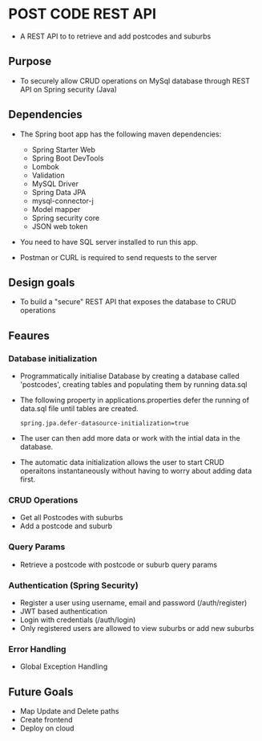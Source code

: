 # POST CODE REST API

- A REST API to to retrieve and add postcodes and suburbs

## Purpose

- To securely allow CRUD operations on MySql database through REST API on Spring security (Java)

## Dependencies

- The Spring boot app has the following maven dependencies:

  - Spring Starter Web
  - Spring Boot DevTools
  - Lombok
  - Validation
  - MySQL Driver
  - Spring Data JPA
  - mysql-connector-j
  - Model mapper
  - Spring security core
  - JSON web token

- You need to have SQL server installed to run this app.

- Postman or CURL is required to send requests to the server

## Design goals

- To build a "secure" REST API that exposes the database to CRUD operations

## Feaures

### Database initialization

- Programmatically initialise Database by creating a database called 'postcodes', creating tables and populating them by running data.sql

- The following property in applications.properties defer the running of data.sql file until tables are created.

  `spring.jpa.defer-datasource-initialization=true`

- The user can then add more data or work with the intial data in the database.

- The automatic data initialization allows the user to start CRUD operaitons instantaneously without having to worry about adding data first.

### CRUD Operations

- Get all Postcodes with suburbs
- Add a postcode and suburb

### Query Params

- Retrieve a postcode with postcode or suburb query params

### Authentication (Spring Security)

- Register a user using username, email and password (/auth/register)
- JWT based authentication
- Login with credentials (/auth/login)
- Only registered users are allowed to view suburbs or add new suburbs

### Error Handling

- Global Exception Handling

## Future Goals

- Map Update and Delete paths
- Create frontend
- Deploy on cloud
